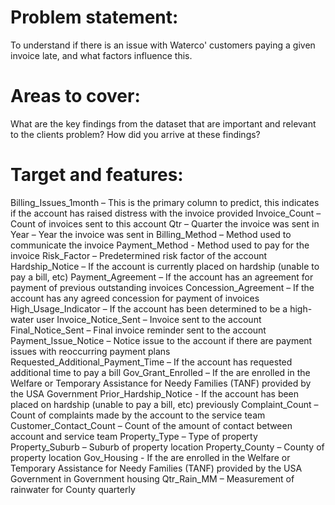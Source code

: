 # Problem statement:
To understand if there is an issue with Waterco' customers paying a given invoice late, and what factors influence this.

# Areas to cover:
What are the key findings from the dataset that are important and relevant to the clients problem?
How did you arrive at these findings?

# Target and features:
Billing_Issues_1month – This is the primary column to predict, this indicates if the account has raised distress with the invoice provided
Invoice_Count – Count of invoices sent to this account
Qtr – Quarter the invoice was sent in 
Year – Year the invoice was sent in 
Billing_Method – Method used to communicate the invoice 
Payment_Method - Method used to pay for the invoice 
Risk_Factor – Predetermined risk factor of the account 
Hardship_Notice – If the account is currently placed on hardship (unable to pay a bill, etc) 
Payment_Agreement – If the account has an agreement for payment of previous outstanding invoices
Concession_Agreement – If the account has any agreed concession for payment of invoices 
High_Usage_Indicator – If the account has been determined to be a high-water user
Invoice_Notice_Sent – Invoice sent to the account 
Final_Notice_Sent – Final invoice reminder sent to the account
Payment_Issue_Notice – Notice issue to the account if there are payment issues with reoccurring payment plans
Requested_Additional_Payment_Time – If the account has requested additional time to pay a bill 
Gov_Grant_Enrolled – If the are enrolled in the Welfare or Temporary Assistance for Needy Families (TANF) provided by the USA Government
Prior_Hardship_Notice - If the account has been placed on hardship (unable to pay a bill, etc) previously
Complaint_Count – Count of complaints made by the account to the service team
Customer_Contact_Count – Count of the amount of contact between account and service team
Property_Type – Type of property 
Property_Suburb – Suburb of property location
Property_County – County of property location
Gov_Housing - If the are enrolled in the Welfare or Temporary Assistance for Needy Families (TANF) provided by the USA Government in Government housing 
Qtr_Rain_MM – Measurement of rainwater for County quarterly 

